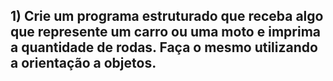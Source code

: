 ## 1) Crie um programa estruturado que receba algo que represente um carro ou uma moto e imprima a quantidade de rodas. Faça o mesmo utilizando a orientação a objetos.
